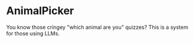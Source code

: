 # AnimalPicker
You know those cringey "which animal are you" quizzes? This is a system for those using LLMs.
